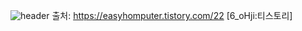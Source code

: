 ![header](https://capsule-render.vercel.app/api?type=waving&color=_custom_gradient&text=Welcome%20to%20Minttoning%20GitHub%20👋&animation=twinkling&fontSize=35&fontAlignY=40&fontAlign=70&height=250)
출처: https://easyhomputer.tistory.com/22 [6_oHji:티스토리]
